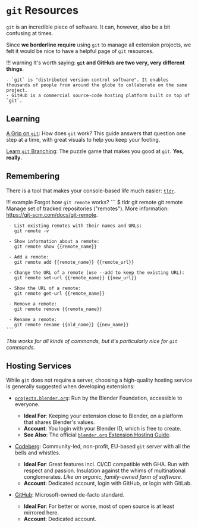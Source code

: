 # `git` Resources
`git` is an incredible piece of software.
It can, however, also be a bit confusing at times.

Since **we borderline require** using `git` to manage all extension projects, we felt it would be nice to have a helpful page of `git` resources.

!!! warning
	It's worth saying: **`git` and GitHub are two very, very different things**.

	- `git` is "distributed version control software". It enables thousands of people from around the globe to collaborate on the same project.
	- GitHub is a commercial source-code hosting platform built on top of `git`.



## Learning
[A Grip on `git`](https://agripongit.vincenttunru.com/): How does `git` work?
This guide answers that question one step at a time, with great visuals to help you keep your footing.

[Learn `git` Branching](https://learngitbranching.js.org/): The puzzle game that makes you good at `git`.
**Yes, really**.



## Remembering
There is a tool that makes your console-based life much easier: [`tldr`](https://github.com/tldr-pages/tldr).


!!! example
	Forgot how `git remote` works?
	```
	$ tldr git remote
	git remote
	Manage set of tracked repositories ("remotes").
	More information: https://git-scm.com/docs/git-remote.

	 - List existing remotes with their names and URLs:
	   git remote -v

	 - Show information about a remote:
	   git remote show {{remote_name}}

	 - Add a remote:
	   git remote add {{remote_name}} {{remote_url}}

	 - Change the URL of a remote (use --add to keep the existing URL):
	   git remote set-url {{remote_name}} {{new_url}}

	 - Show the URL of a remote:
	   git remote get-url {{remote_name}}

	 - Remove a remote:
	   git remote remove {{remote_name}}

	 - Rename a remote:
	   git remote rename {{old_name}} {{new_name}}
	```

_This works for all kinds of commands, but it's particularly nice for `git` commands._



## Hosting Services
While `git` does not require a server, choosing a high-quality hosting service is generally suggested when developing extensions:

- [`projects.blender.org`](https://projects.blender.org/): Run by the Blender Foundation, accessible to everyone.
	- **Ideal For**: Keeping your extension close to Blender, on a platform that shares Blender's values.
	- **Account**: You login with your Blender ID, which is free to create.
	- **See Also**: The official [`blender.org` Extension Hosting Guide](https://developer.blender.org/docs/handbook/extensions/hosted/).

- [Codeberg](https://codeberg.org/): Community-led, non-profit, EU-based `git` server with all the bells and whistles.
	- **Ideal For**: Great features incl. CI/CD compatible with GHA. Run with respect and passion. Insulation against the whims of multinational conglomerates. _Like an organic, family-owned farm of software._
	- **Account**: Dedicated account, login with GitHub, or login with GitLab.

- [GitHub](https://github.com/): Microsoft-owned de-facto standard.
	- **Ideal For**: For better or worse, most of open source is at least mirrored here.
	- **Account**: Dedicated account.
